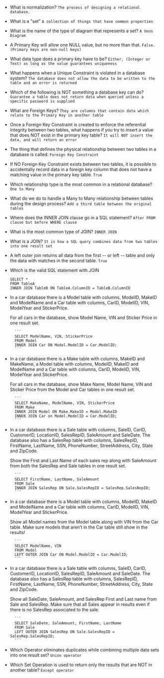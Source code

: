 - What is normalization?
    `The process of designing a relational database.`

- What is a "set"
    `A collection of things that have common properties`

- What is the name of the type of diagram that represents a set?
    `A Venn Diagram`

- A Primary Key will allow one NULL value, but no more than that.
    `False. (Primary keys are non-null keys)`

- What data type does a primary key have to be?
    `Either, (Integer or Text) as long as the value guarantees uniqueness`

- What happens when a Unique Constraint is violated in a database system?
    `The database does not allow the data to be written to the table and an error is returned`

- Which of the following is NOT something a database key can do?
    `Guarantee a table does not return data when queried unless a specific password is supplied`

- What are Foreign Keys?
    `They are columns that contain data which relate to the Primary Key in another table`

- Once a Foreign Key Constraint is created to enforce the referential integrity between two tables, what happens if you try to insert a value that does NOT exist in the primary key table?
    `It will NOT insert the data, and will return an error`

- The thing that defines the physical relationship between two tables in a database is called:
    `Foreign Key Constraint`

- If NO Foreign Key Constraint exists between two tables, it is possible to accidentally record data in a foreign key column that does not have a matching value in the primary key table.
    `True`

- Which relationship type is the most common in a relational database?
    `One to Many`

- What do we do to handle a Many to Many relationship between tables during the design process?
    `Add a third table between the original tables`

- Where does the INNER JOIN clause go in a SQL statement?
    `After FROM clause but before WHERE clause`

- What is the most common type of JOIN?
    `INNER JOIN`

- What is a JOIN?
    `It is how a SQL query combines data from two tables into one result set`

- A left outer join returns all data from the first -- or left -- table and only the data with matches in the second table.
    `True`

- Which is the valid SQL statement with JOIN
    ```
    SELECT *
    FROM TableA
    INNER JOIN TableB ON TableA.ColumnID = TableB.ColumnID
    ```
- In a car database there is a Model table with columns, ModelID, MakeID and ModelName and a Car table with columns, CarID, ModelID, VIN, ModelYear and StickerPrice.

    For all cars in the database, show Model Name, VIN and Sticker Price in one result set.

        ```
        SELECT ModelName, VIN, StickerPrice
        FROM Model
        INNER JOIN Car ON Model.ModelID = Car.ModelID;
        ```

- In a car database there is a Make table with columns, MakeID and MakeName, a Model table with columns, ModelID, MakeID and ModelName and a Car table with columns, CarID, ModelID, VIN, ModelYear and StickerPrice.

    For all cars in the database, show Make Name, Model Name, VIN and Sticker Price from the Model and Car tables in one result set.

        ```
        SELECT MakeName, ModelName, VIN, StickerPrice
        FROM Make
        INNER JOIN Model ON Make.MakeID = Model.MakeID
        INNER JOIN Car on Model.ModelID = Car.ModelID;
        ```
- In a car database there is a Sale table with columns, SaleID, CarID, CustomerID, LocationID, SalesRepID, SaleAmount and SaleDate. The database also has a SalesRep table with columns, SalesRepID, FirstName, LastName, SSN, PhoneNumber, StreetAddress, City, State and ZipCode.

    Show the First and Last Name of each sales rep along with SaleAmount from both the SalesRep and Sale tables in one result set.

        ```
        SELECT FirstName, LastName, SaleAmount
        FROM Sale
        INNER JOIN SalesRep ON Sale.SalesRepID = SalesRep.SalesRepID;
        ```

- In a car database there is a Model table with columns, ModelID, MakeID and ModelName and a Car table with columns, CarID, ModelID, VIN, ModelYear and StickerPrice.

    Show all Model names from the Model table along with VIN from the Car table. Make sure models that aren’t in the Car table still show in the results!

        ```
        SELECT ModelName, VIN
        FROM Model
        LEFT OUTER JOIN Car ON Model.ModelID = Car.ModelID;
        ```

- In a car database there is a Sale table with columns, SaleID, CarID, CustomerID, LocationID, SalesRepID, SaleAmount and SaleDate. The database also has a SalesRep table with columns, SalesRepID, FirstName, LastName, SSN, PhoneNumber, StreetAddress, City, State and ZipCode.

    Show all SaleDate, SaleAmount, and SalesRep First and Last name from Sale and SalesRep. Make sure that all Sales appear in results even if there is no SalesRep associated to the sale.

        ```
        SELECT SaleDate, SaleAmount, FirstName, LastName
        FROM Sale
        LEFT OUTER JOIN SalesRep ON Sale.SalesRepID = SalesRep.SalesRepID;
        ```

- Which Operator eliminates duplicates while combining multiple data sets into one result set?
    `Union operator`

- Which Set Operation is used to return only the results that are NOT in another table?
    `Except operator`


